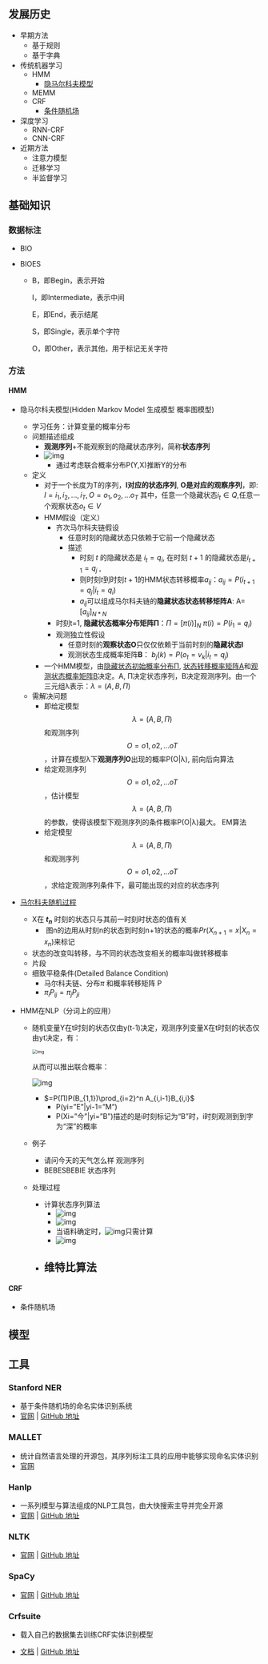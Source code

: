 ## 发展历史

- 早期方法
  - 基于规则
  - 基于字典
- 传统机器学习
  - HMM
    - [隐马尔科夫模型](https://mp.weixin.qq.com/s?__biz=MzA3NDIyMjM1NA==&mid=2649033804&idx=2&sn=faf79533669416849e807a0aeb2c7eee&chksm=8712b231b0653b27f94018743d6f4f64582a2a29d3caa01d61e71cfaf89a8d32dbcb877e105e&scene=21#wechat_redirect)
  - MEMM
  - CRF
    - [条件随机场](https://mp.weixin.qq.com/s?__biz=MzA3NDIyMjM1NA==&mid=2649033930&idx=2&sn=19041a898ee193d215d2353a6ab3eb6e&chksm=8712b2b7b0653ba1f27f9288e8642d120ab850bf9cfae5293af7b027d108c1901c3e2d123629&scene=21#wechat_redirect) 
- 深度学习
  - RNN-CRF
  - CNN-CRF
- 近期方法
  - 注意力模型
  - 迁移学习
  - 半监督学习

## 基础知识

### 数据标注

- BIO

- BIOES

  - B，即Begin，表示开始

    I，即Intermediate，表示中间

    E，即End，表示结尾

    S，即Single，表示单个字符

    O，即Other，表示其他，用于标记无关字符

### 方法

#### HMM

- 隐马尔科夫模型(Hidden Markov Model 生成模型 概率图模型)
  - 学习任务：计算变量的概率分布
  - 问题描述组成
    - **观测序列**+不能观察到的隐藏状态序列，简称**状态序列**
    - ![img](https://mmbiz.qpic.cn/mmbiz_png/AmjGbfdONykTKBgL1LqZbYkegrsiaA5PACnonz2rzboqiaE8hRF3rhqmicicYAqvpcmQPtmfbewmJwRtqMeWfV5ia7Q/640?wx_fmt=png&tp=webp&wxfrom=5&wx_lazy=1&wx_co=1)
      - 通过考虑联合概率分布P(Y,X)推断Y的分布
  - 定义
    - 对于一个长度为T的序列，**I对应的状态序列**, **O是对应的观察序列**，即: $I={i_1,i_2,...,i_T},O={o_1,o_2,...o_T}$ 其中，任意一个隐藏状态$i_t∈Q$,任意一个观察状态$o_t∈V$
    - HMM假设（定义）
      - 齐次马尔科夫链假设
        - 任意时刻的隐藏状态只依赖于它前一个隐藏状态
        - 描述
          - 时刻 $t$ 的隐藏状态是 $i_t=q_i$, 在时刻 $t+1$ 的隐藏状态是$i_{t+1}=q_j$ , 
          - 则时刻$t$到时刻$t+1$的HMM状态转移概率$a_{ij}$：$a_{ij}=P(i_{t+1}=q_j|i_t=q_i)$
          -   $a_{ij}$可以组成马尔科夫链的**隐藏状态状态转移矩阵A**: A=$[a_{ij}]_{N*N}$
      - 时刻t=1, **隐藏状态概率分布矩阵Π**：$Π=[\pi(i)]_N$ $\pi(i)=P(i_1 = q_i)$
      - 观测独立性假设
        - 任意时刻的**观察状态O**只仅仅依赖于当前时刻的**隐藏状态I**
        - 观测状态生成概率矩阵**B**： $b_j(k)=P(o_t=v_k|i_t=q_j)$
    - 一个HMM模型，由<u>隐藏状态初始概率分布Π</u>, <u>状态转移概率矩阵A</u>和<u>观测状态概率矩阵B</u>决定。A, Π决定状态序列，B决定观测序列。由一个三元组λ表示：$λ=(A,B,Π)$
  - 需解决问题
    - 即给定模型$$λ=(A,B,Π)$$和观测序列$$O={o1,o2,...oT}$$，计算在模型λ下**观测序列O**出现的概率P(O|λ), 前向后向算法
    - 给定观测序列$$O={o1,o2,...oT}$$，估计模型$$λ=(A,B,Π)$$的参数，使得该模型下观测序列的条件概率P(O|λ)最大。 EM算法
    - 给定模型$$λ=(A,B,Π)$$和观测序列$$O={o1,o2,...oT}$$，求给定观测序列条件下，最可能出现的对应的状态序列

- [马尔科夫随机过程](https://blog.csdn.net/DeepOscar/article/details/81036635?utm_medium=distribute.pc_relevant.none-task-blog-BlogCommendFromMachineLearnPai2-3.channel_param&depth_1-utm_source=distribute.pc_relevant.none-task-blog-BlogCommendFromMachineLearnPai2-3.channel_param)
  
  - X在 **$t_n$** 时刻的状态只与其前一时刻时状态的值有关
    - ​	图n的边用从时刻n的状态到时刻n+1的状态的概率$Pr(X_{n+1} = x |X_n=x_n)$来标记
  - 状态的改变叫转移，与不同的状态改变相关的概率叫做转移概率
  - 片段
  - 细致平稳条件(Detailed Balance Condition)
    - 马尔科夫链、分布$\pi$ 和概率转移矩阵 P
    - $\pi_i P_{ij} = \pi _j P_{ji}$
  
- HMM在NLP（分词上的应用）

  - 随机变量Y在t时刻的状态仅由y(t-1)决定，观测序列变量X在t时刻的状态仅由yt决定，有：

    <img src="https://mmbiz.qpic.cn/mmbiz_png/AmjGbfdONykTKBgL1LqZbYkegrsiaA5PABJt2Anr5WU4AER4SlUyHqfbDhQtnEjRRzYB3bibv6RD2So4bI0QkIEw/640?wx_fmt=png&amp;tp=webp&amp;wxfrom=5&amp;wx_lazy=1&amp;wx_co=1" alt="img" style="zoom:60%;" />

    从而可以推出联合概率：

    ![img](https://mmbiz.qpic.cn/mmbiz_png/AmjGbfdONykTKBgL1LqZbYkegrsiaA5PA5MVoajMADAicIZfCAJJ5XqPbmWadlzSxlbD8vMtdSYtyibKbfFtDxzPw/640?wx_fmt=png&tp=webp&wxfrom=5&wx_lazy=1&wx_co=1)

    - $=P(Π)P(B_{1,1})\prod_{i=2}^n A_{i,i-1}B_{i,i}$
      - P(yi=”E”|yi-1=”M”)
      - P(Xi=”今”|yi=”B”)描述的是i时刻标记为“B”时，i时刻观测到到字为“深”的概率

  - 例子

    - 请问今天的天气怎么样 观测序列
    - BEBESBEBIE 状态序列

  - 处理过程

    - 计算状态序列算法
      - ![img](https://mmbiz.qpic.cn/mmbiz_png/AmjGbfdONykTKBgL1LqZbYkegrsiaA5PAfNcL565WoOPa76Q8Wrtp4npMKDoRiafB40uP9ldoceK6W6Ib6biatMJA/640?wx_fmt=png&tp=webp&wxfrom=5&wx_lazy=1&wx_co=1)
      - ![img](https://mmbiz.qpic.cn/mmbiz_png/AmjGbfdONykTKBgL1LqZbYkegrsiaA5PAVxsBeBeo0ZiabxUl28j22snUibBrVUG6FllooyiaoaGJRvJWGJECWMZicQ/640?wx_fmt=png&tp=webp&wxfrom=5&wx_lazy=1&wx_co=1)
      - 当语料确定时，![img](https://mmbiz.qpic.cn/mmbiz_png/AmjGbfdONykTKBgL1LqZbYkegrsiaA5PA62XBBZjjDiboNHibbbfJlsXObG9yGgQ7zKLcIYmqSLtZdyNDnwLctabg/640?wx_fmt=png&tp=webp&wxfrom=5&wx_lazy=1&wx_co=1)只需计算
      - ![img](https://mmbiz.qpic.cn/mmbiz_png/AmjGbfdONykTKBgL1LqZbYkegrsiaA5PA5MVoajMADAicIZfCAJJ5XqPbmWadlzSxlbD8vMtdSYtyibKbfFtDxzPw/640?wx_fmt=png&tp=webp&wxfrom=5&wx_lazy=1&wx_co=1)
    - 维特比算法
      - 

#### CRF

- 条件随机场

## 模型

## 工具

### Stanford NER

- 基于条件随机场的命名实体识别系统
- [官网](https://nlp.stanford.edu/software/CRF-NER.shtml) | [GitHub 地址](https://github.com/Lynten/stanford-corenlp)

### MALLET

- 统计自然语言处理的开源包，其序列标注工具的应用中能够实现命名实体识别
- [官网](http://mallet.cs.umass.edu/)

### Hanlp

- 一系列模型与算法组成的NLP工具包，由大快搜索主导并完全开源
- [官网](http://hanlp.linrunsoft.com/) | [GitHub 地址](https://github.com/hankcs/pyhanlp)

### NLTK

- [官网](http://www.nltk.org/) | [GitHub 地址](https://github.com/nltk/nltk)

### SpaCy

- [官网](https://spacy.io/) | [GitHub 地址](https://github.com/explosion/spaCy)



### Crfsuite

- 载入自己的数据集去训练CRF实体识别模型

- [文档](https://sklearn-crfsuite.readthedocs.io/en/latest/?badge=latest ) | [GitHub 地址](https://github.com/yuquanle/StudyForNLP/blob/master/NLPbasic/NER.ipynb)

  

